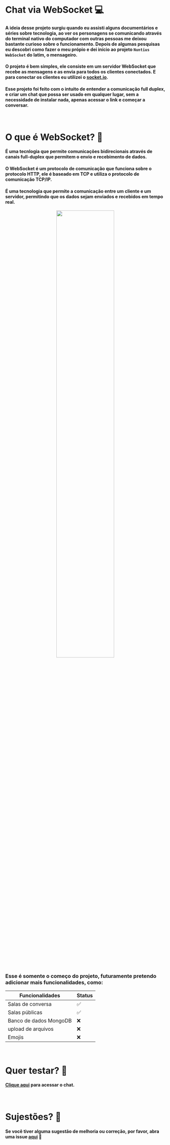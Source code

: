 # Chat via WebSocket 💻
#### A ideia desse projeto surgiu quando eu assisti alguns documentários e séries sobre tecnologia, ao ver os personagens se comunicando através do terminal nativo do computador com outras pessoas me deixou bastante curioso sobre o funcionamento. Depois de algumas pesquisas eu descobri como fazer o meu própio e dei início ao projeto ```Nuntius WebSocket``` do latim, o mensageiro.

#### O projeto é bem simples, ele consiste em um servidor WebSocket que recebe as mensagens e as envia para todos os clientes conectados. E para conectar os clientes eu utilizei o [socket.io](https://socket.io/).

#### Esse projeto foi feito com o intuito de entender a comunicação full duplex, e criar um chat que possa ser usado em qualquer lugar, sem a necessidade de instalar nada, apenas acessar o link e começar a conversar.

<br>

# O que é WebSocket? 🤔 

#### É uma tecnlogia que permite comunicações bidirecionais através de canais full-duplex que permitem o envio e recebimento de dados.  

#### O WebSocket é um protocolo de comunicação que funciona sobre o protocolo HTTP, ele é baseado em TCP e utiliza o protocolo de comunicação TCP/IP. 

####  É uma tecnologia que permite a comunicação entre um cliente e um servidor, permitindo que os dados sejam enviados e recebidos em tempo real.

<p align="center"> 
  <img src="https://user-images.githubusercontent.com/97262778/194972842-0423acca-dd3a-47e8-8978-d3f0202053cc.png" width="60%"/> 
</p>

<br>

### Esse é somente o começo do projeto, futuramente pretendo adicionar mais funcionalidades, como:

| Funcionalidades | Status |
| --- | --- |
| Salas de conversa | ✅ |
| Salas públicas | ✅ |
| Banco de dados MongoDB | ❌ |
| upload de arquivos | ❌ |
| Emojis | ❌ |

<br>

# Quer testar? 🚀

#### [Clique aqui](https://nuntius-msg.herokuapp.com/) para acessar o chat.

<br>

# Sujestões? 🤔

#### Se você tiver alguma sugestão de melhoria ou correção, por favor, abra uma issue [aqui](https://github.com/pedroFnseca/Nuntius-WebSocket/issues/new/choose) 🚀



